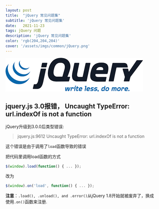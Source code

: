 ```yaml
---
layout: post
title:  "jQuery 常见问题集"
subtitle: 'jQuery 常见问题集'
date:   2021-11-23
tags: jQuery 问题
description: 'jQuery 常见问题集'
color: 'rgb(204,204,204)'
cover: '/assets/imgs/common/jQuery.png'
---
```

![cat](/assets/imgs/common/jQuery.png)

## jquery.js 3.0报错， Uncaught TypeError: url.indexOf is not a function

jQuery升级到3.0.0后类型错误:

> jquery.js:9612 Uncaught TypeError: url.indexOf is not a function

这个错误是由于调用了`load`函数导致的错误

把代码里调用load函数的方式

```javascript
$(window).load(function() { ... });
```

改为

```javascript
$(window).on('load', function() { ... });
```

**注意**：`.load(), .unload(), and .error()`从jQuery 1.8开始就被废弃了，换成使用`.on()`函数来注册.
